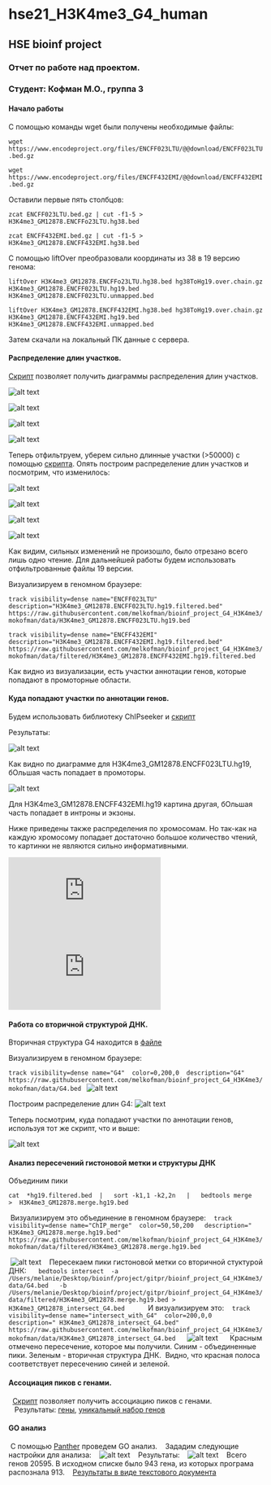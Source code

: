 # hse21_H3K4me3_G4_human
## HSE bioinf project
### Отчет по работе над проектом. 
### Студент: Кофман М.О., группа 3
#### Начало работы 
С помощью команды wget были получены необходимые файлы:

`wget https://www.encodeproject.org/files/ENCFF023LTU/@@download/ENCFF023LTU.bed.gz`

`wget https://www.encodeproject.org/files/ENCFF432EMI/@@download/ENCFF432EMI.bed.gz`

Оставили первые пять столбцов:

`zcat ENCFF023LTU.bed.gz | cut -f1-5 > H3K4me3_GM12878.ENCFFo23LTU.hg38.bed`

`zcat ENCFF432EMI.bed.gz | cut -f1-5 > H3K4me3_GM12878.ENCFF432EMI.hg38.bed`

С помощью liftOver преобразовали координаты из 38 в 19 версию генома:

`liftOver H3K4me3_GM12878.ENCFFo23LTU.hg38.bed hg38ToHg19.over.chain.gz H3K4me3_GM12878.ENCFF023LTU.hg19.bed H3K4me3_GM12878.ENCFF023LTU.unmapped.bed`

`liftOver H3K4me3_GM12878.ENCFF432EMI.hg38.bed hg38ToHg19.over.chain.gz H3K4me3_GM12878.ENCFF432EMI.hg19.bed H3K4me3_GM12878.ENCFF432EMI.unmapped.bed`

Затем скачали на локальный ПК данные с сервера. 

#### Распределение длин участков.

[Скрипт](https://github.com/melkofman/bioinf_project_G4_H3K4me3/blob/mokofman/src/len_hist.R) позволяет получить диаграммы распределения длин участков. 

![alt text](https://github.com/melkofman/bioinf_project_G4_H3K4me3/blob/mokofman/images/len_hist.H3K4me3_GM12878.ENCFF023LTU.hg19.png "H3K4me3_GM12878.ENCFF023.hg19 до фильтрации")

![alt text](https://github.com/melkofman/bioinf_project_G4_H3K4me3/blob/mokofman/images/len_hist.H3K4me3_GM12878.ENCFFo23LTU.hg38.png "H3K4me3_GM12878.ENCFFo23LTU.hg38 до фильтрации")

![alt text](https://github.com/melkofman/bioinf_project_G4_H3K4me3/blob/mokofman/images/len_hist.H3K4me3_GM12878.ENCFF432EMI.hg19.png "H3K4me3_GM12878.ENCFF432EMI.hg19 до фильтрации")

![alt text](https://github.com/melkofman/bioinf_project_G4_H3K4me3/blob/mokofman/images/len_hist.H3K4me3_GM12878.ENCFF432EMI.hg38.png "H3K4me3_GM12878.ENCFF432EMI.hg38 до фильтрации")

Теперь отфильтруем, уберем сильно длинные участки (>50000) с помощью [скрипта](https://github.com/melkofman/bioinf_project_G4_H3K4me3/blob/mokofman/src/filter_peaks.R).
Опять построим распределение длин участков и посмотрим, что изменилось: 

![alt text](https://github.com/melkofman/bioinf_project_G4_H3K4me3/blob/mokofman/images/len_hist.H3K4me3_GM12878.ENCFF023LTU.hg19.filtered.png "H3K4me3_GM12878.ENCFF023LTU.hg19 после фильтрации")

![alt text](https://github.com/melkofman/bioinf_project_G4_H3K4me3/blob/mokofman/images/len_hist.H3K4me3_GM12878.ENCFFo23LTU.hg38.filtered.png "H3K4me3_GM12878.ENCFF023LTU.hg38 после фильтрации")

![alt text](https://github.com/melkofman/bioinf_project_G4_H3K4me3/blob/mokofman/images/len_hist.H3K4me3_GM12878.ENCFF432EMI.hg19.filtered.png "H3K4me3_GM12878.ENCFF432EMI.hg19 после фильтрации")

![alt text](https://github.com/melkofman/bioinf_project_G4_H3K4me3/blob/mokofman/images/len_hist.H3K4me3_GM12878.ENCFF432EMI.hg38.filtered.png "H3K4me3_GM12878.ENCFF432EMI.hg38 после фильтрации")

Как видим, сильных изменений не произошло, было отрезано всего лишь одно чтение. 
Для дальнейшей работы будем использовать отфильтрованные файлы 19 версии. 

Визуализируем в геномном браузере: 

`track visibility=dense name="ENCFF023LTU"  description="H3K4me3_GM12878.ENCFF023LTU.hg19.filtered.bed"
https://raw.githubusercontent.com/melkofman/bioinf_project_G4_H3K4me3/mokofman/data/H3K4me3_GM12878.ENCFF023LTU.hg19.bed`

`track visibility=dense name="ENCFF432EMI" description="H3K4me3_GM12878.ENCFF432EMI.hg19.filtered.bed"
https://raw.githubusercontent.com/melkofman/bioinf_project_G4_H3K4me3/mokofman/data/filtered/H3K4me3_GM12878.ENCFF432EMI.hg19.filtered.bed`

Как видно из визуализации, есть участки аннотации генов, которые попадают в промоторные области. 

#### Куда попадают участки по аннотации генов. 
Будем использовать библиотеку ChIPseeker и [скрипт](https://github.com/melkofman/bioinf_project_G4_H3K4me3/blob/mokofman/src/peakAnno.R)

Результаты: 

![alt text](https://github.com/melkofman/bioinf_project_G4_H3K4me3/blob/mokofman/images/chip_seeker.H3K4me3_GM12878.ENCFF023LTU.hg19.filtered.plotAnnoPie.png "H3K4me3_GM12878.ENCFF023LTU.hg19")

Как видно по диаграмме для H3K4me3_GM12878.ENCFF023LTU.hg19, бОльшая часть попадает в промоторы. 

![alt text](https://github.com/melkofman/bioinf_project_G4_H3K4me3/blob/mokofman/images/chip_seeker.H3K4me3_GM12878.ENCFF432EMI.hg19.filtered.plotAnnoPie.png "H3K4me3_GM12878.ENCFF432EMI.hg19")

Для H3K4me3_GM12878.ENCFF432EMI.hg19 картина другая, бОльшая часть попадает в интроны и экзоны. 

Ниже приведены также распределения по хромосомам. Но так-как на каждую хромосому попадает достаточно большое количество чтений, то картинки не являются сильно информативными. 

![alt text](https://github.com/melkofman/bioinf_project_G4_H3K4me3/blob/mokofman/images/chip_seeker.H3K4me3_GM12878.ENCFF023LTU.hg19.filtered.covplot.pdf "H3K4me3_GM12878.ENCFF023LTU.hg19 по хромосомам")
![alt text](https://github.com/melkofman/bioinf_project_G4_H3K4me3/blob/mokofman/images/chip_seeker.H3K4me3_GM12878.ENCFF432EMI.hg19.filtered.covplot.pdf "H3K4me3_GM12878.ENCFF432EMI.hg19 по хромосомам")


#### Работа со вторичной структурой ДНК.
Вторичная структура G4 находится в [файле](https://github.com/melkofman/bioinf_project_G4_H3K4me3/blob/mokofman/data/G4.bed)

Визуализируем в геномном браузере: 

`track visibility=dense name="G4"  color=0,200,0  description="G4"
https://raw.githubusercontent.com/melkofman/bioinf_project_G4_H3K4me3/mokofman/data/G4.bed
`
![alt text](https://github.com/melkofman/bioinf_project_G4_H3K4me3/blob/mokofman/images/G4_genBr.png "визуализация G4 в геномном браузере")

Построим распределение длин G4:
![alt text](https://github.com/melkofman/bioinf_project_G4_H3K4me3/blob/mokofman/images/len_hist.G4.png " распределение длины")


Теперь посмотрим, куда попадают участки по аннотации генов, используя тот же скрипт, что и выше:

![alt text](https://github.com/melkofman/bioinf_project_G4_H3K4me3/blob/mokofman/images/chip_seeker.G4.plotAnnoPie.png "участки по аннотации")

#### Анализ пересечений гистоновой метки и структуры ДНК
Объединим пики

`cat  *hg19.filtered.bed  |   sort -k1,1 -k2,2n   |   bedtools merge   >  H3K4me3_GM12878.merge.hg19.bed`


 Визуализируем это объединение в геномном браузере: 
 
 `track visibility=dense name="ChIP_merge"  color=50,50,200   description=" H3K4me3_GM12878.merge.hg19.bed"
https://raw.githubusercontent.com/melkofman/bioinf_project_G4_H3K4me3/mokofman/data/filtered/H3K4me3_GM12878.merge.hg19.bed
`

 ![alt text](https://github.com/melkofman/bioinf_project_G4_H3K4me3/blob/mokofman/images/chipmerge.png "объединенные пики")
 
 Пересекаем пики гистоновой метки со вторичной стуктурой ДНК: 
 
 
 `bedtools intersect  -a /Users/melanie/Desktop/bioinf/project/gitpr/bioinf_project_G4_H3K4me3/data/G4.bed   -b  /Users/melanie/Desktop/bioinf/project/gitpr/bioinf_project_G4_H3K4me3/data/filtered/H3K4me3_GM12878.merge.hg19.bed >  H3K4me3_GM12878_intersect_G4.bed
 `
 
 
 
 И визуализируем это: 
 
 `track visibility=dense name="intersect_with_G4"  color=200,0,0  description=" H3K4me3_GM12878_intersect_G4.bed"
https://raw.githubusercontent.com/melkofman/bioinf_project_G4_H3K4me3/mokofman/data/H3K4me3_GM12878_intersect_G4.bed
`
 
 ![alt text](https://github.com/melkofman/bioinf_project_G4_H3K4me3/blob/mokofman/images/intersect_genbr.png "пересечение")
 
 
 Красным отмечено пересечение, которое мы получили. Синим - объединенные пики. Зеленым - вторичная структура ДНК. 
 Видно, что красная полоса соответствует пересечению синей и зеленой. 
 
 
#### Ассоциация пиков с генами. 
  [Скрипт](https://github.com/melkofman/bioinf_project_G4_H3K4me3/blob/mokofman/src/ChIpPeakAnno.R) позволяет получить ассоциацию пиков с генами.  
 
 Результаты: [гены](https://github.com/melkofman/bioinf_project_G4_H3K4me3/blob/mokofman/data/H3K4me3_GM12878_intersect_G4.genes_uniq.txt), [уникальный набор генов](https://github.com/melkofman/bioinf_project_G4_H3K4me3/blob/mokofman/data/H3K4me3_GM12878_intersect_G4.genes.txt)
 
#### GO анализ
 С помощью [Panther](http://pantherdb.org/) проведем GO анализ. 
 
 Зададим следующие настройки для анализа: 
 
 ![alt text](https://github.com/melkofman/bioinf_project_G4_H3K4me3/blob/mokofman/images/pan_setup.png "настройки для go анализа")
 
 Результаты: 
 
 ![alt text](https://github.com/melkofman/bioinf_project_G4_H3K4me3/blob/mokofman/images/resultGO.png "результаты go анализа")
 
 Всего генов 20595. В исходном списке было 943 гена, из которых програма распознала 913. 
 
 [Результаты в виде текстового документа](https://github.com/melkofman/bioinf_project_G4_H3K4me3/blob/mokofman/data/analysis.txt)
 
 
 
 
 
 
